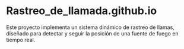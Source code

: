 # Rastreo_de_llamada.github.io
Este proyecto implementa un sistema dinámico de rastreo de llamas, diseñado para detectar y seguir la posición de una fuente de fuego en tiempo real. 

